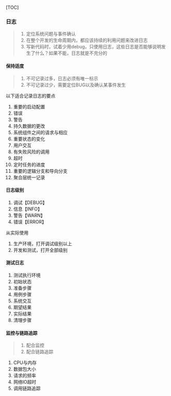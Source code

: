 [TOC]

### 日志

> 1. 定位系统问题与事件确认
> 2. 在整个开发的生命周期内，都应该持续的利用问题来改进日志
> 3. 写新代码时，试着少用debug，只使用日志，这些日志是否能够说明发生了什么？如果不能，日志就是不充分的

#### 保持适度

> 1. 不可记录过多，日志必须有唯一标示
> 2. 不可记录过少，需要定位BUG以及确认某事件发生

以下适合记录日志的要点

1. 重要的启动配置
2. 错误
3. 警告
4. 持久数据的更改
5. 系统组件之间的请求与相应
6. 重要状态的变化
7. 用户交互
8. 有失败风险的调用
9. 超时
10. 定时任务的进度
11. 重要的逻辑分支和导向分支
12. 聚合层统一记录

#### 日志级别

1. 调试【DEBUG】
2. 信息【INFO】
3. 警告【WARN】
4. 错误【ERROR】

从实际使用

1. 生产环境，打开调试级别以上
2. 开发和测试，打开全部级别

#### 测试日志

1. 测试执行环境
2. 初始状态
3. 准备步骤
4. 用例步骤
5. 系统交互
6. 期望结果
7. 实际结果
8. 清理步骤

#### 监控与链路追踪

> 1. 配合监控
> 2. 配合链路追踪

1. CPU与内存
2. 数据包大小
3. 请求的频率
4. 网络IO超时
5. 调用链路追踪